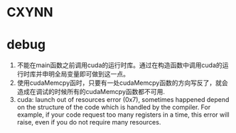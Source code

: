 # CXYNN

# debug
1. 不能在main函数之前调用cuda的运行时库。通过在构造函数中调用cuda的运行时库并申明全局变量即可做到这一点。
2. 使用cudaMemcpy函时，只要有一处cudaMemcpy函数的方向写反了，就会造成在调试的时候所有的cudaMemcpy函数都不可用.
3. cuda: launch out of resources error (0x7), sometimes happened depend on the structure of the code which is
   handled by the compiler. For example, if your code request too many registers in a time, this error will 
   raise, even if you do not require many resources.
